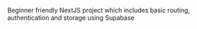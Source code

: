 Beginner friendly NextJS project which includes basic routing, authentication and storage using Supabase

<!-- Mistakes -->
<!--
- User signup page, using {error} instead of error
- Make sure to add the route.js to the callback folder
- Spell check like adding s to routehandler -->
